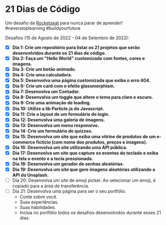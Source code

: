 # 21 Dias de Código

<p>
  Um desafio da <a href="https://www.rocketseat.com.br/">Rocketseat</a> para nunca parar de aprender! <br> #neverstoplearning #buildyourfuture
</p>

Desafios (15 de Agosto de 2022 - 04 de Setembro de 2022):

- [x] **Dia 1: Crie um repositório para listar os 21 projetos que serão desenvolvidos durante os 21 dias de código.**
- [x] **Dia 2: Faça um "Hello World" customizado com fontes, cores e imagens.**
- [x] **Dia 3: Crie um botão animado.**
- [x] **Dia 4: Crie uma calculadora.**
- [x] **Dia 5: Desenvolva uma página customizada que exiba o erro 404.**
- [x] **Dia 6: Crie um card com o efeito glassmorphism.**
- [x] **Dia 7: Desenvolva um Contador.**
- [x] **Dia 8: Desenvolva um toggle que altere o tema para claro e escuro.**
- [x] **Dia 9: Crie uma animação de loading.**
- [x] **Dia 10: Utilize a lib Particle.js do Javascript.**
- [x] **Dia 11: Crie o layout de um formulário de login.**
- [x] **Dia 12: Desenvolva uma galeria de imagens.**
- [x] **Dia 13: Desenvolva um menu responsivo.**
- [x] **Dia 14: Crie um formulário de quizzes.**
- [x] **Dia 15: Desenvolva um site que exiba uma vitrine de produtos de um e-commerce fictício (com nome dos produtos, preços e imagens).**
- [x] **Dia 16: Desenvolva um site utilizando uma API pública.**
- [x] **Dia 17: Desenvolva um site que capture os eventos do teclado e exiba na tela o evento e a tecla pressionada.**
- [x] **Dia 18: Desenvolva um gerador de senhas aleatórias.**
- [x] **Dia 19: Desenvolva um site que gere imagens aleatórias utilizando a API do Unsplash.**
- [ ] Dia 20: Desenvolva um site de emoji picker. Ao selecionar um emoji, é copiado para a área de transferência.
- [ ] Dia 21: Desenvolva uma página para ser o seu portfólio.
  - Conte sobre você.
  - Suas experiências.
  - Suas habilidades.
  - Inclua no portfólio todos os desafios desenvolvidos durante esses 21 dias.
